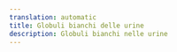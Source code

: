 ```yaml
---
translation: automatic
title: Globuli bianchi delle urine
description: Globuli bianchi nelle urine
---
```

